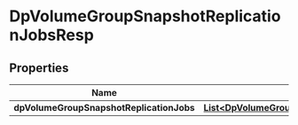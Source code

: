 # DpVolumeGroupSnapshotReplicationJobsResp

## Properties
Name | Type | Description | Notes
------------ | ------------- | ------------- | -------------
**dpVolumeGroupSnapshotReplicationJobs** | [**List&lt;DpVolumeGroupSnapshotReplicationJob&gt;**](DpVolumeGroupSnapshotReplicationJob.md) |  |  [optional]
